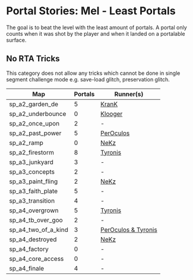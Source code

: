 # Portal Stories: Mel - Least Portals
The goal is to beat the level with the least amount of portals. A portal only counts when it was shot by the player and when it landed on a portalable surface.

## No RTA Tricks
This category does not allow any tricks which cannot be done in single segment challenge mode e.g. save-load glitch, preservation glitch.

| Map | Portals | Runner(s) |
| --- | --- | --- |
| sp_a2_garden_de | 5 | [KranK](https://youtu.be/PwhFwherLxo) |
| sp_a2_underbounce | 0 | [Klooger](https://youtu.be/IlmNz83wLZs) |
| sp_a2_once_upon | 2 | - |
| sp_a2_past_power | 5 | [PerOculos](https://youtu.be/e8MH_rQNwOI) |
| sp_a2_ramp | 0 | [NeKz](http://youtu.be/LjhoVfDB7BA) |
| sp_a2_firestorm | 8 | [Tyronis](https://youtu.be/z-pe8jFify4) |
| sp_a3_junkyard | 3 | - |
| sp_a3_concepts | 2 | - |
| sp_a3_paint_fling | 2 | [NeKz](https://youtu.be/Eu7EAylj4LY) |
| sp_a3_faith_plate | 5 | - |
| sp_a3_transition | 4 | - |
| sp_a4_overgrown | 5 | [Tyronis](https://youtu.be/hf-aHxDPmqc) |
| sp_a4_tb_over_goo | 2 | - |
| sp_a4_two_of_a_kind | 3 | [PerOculos & Tyronis](https://youtu.be/ve7WmPd9xVs) |
| sp_a4_destroyed | 2 | [NeKz](https://youtu.be/v0OTHz_IiQ4) |
| sp_a4_factory | 0 | - |
| sp_a4_core_access | 0 | - |
| sp_a4_finale | 4 | - |